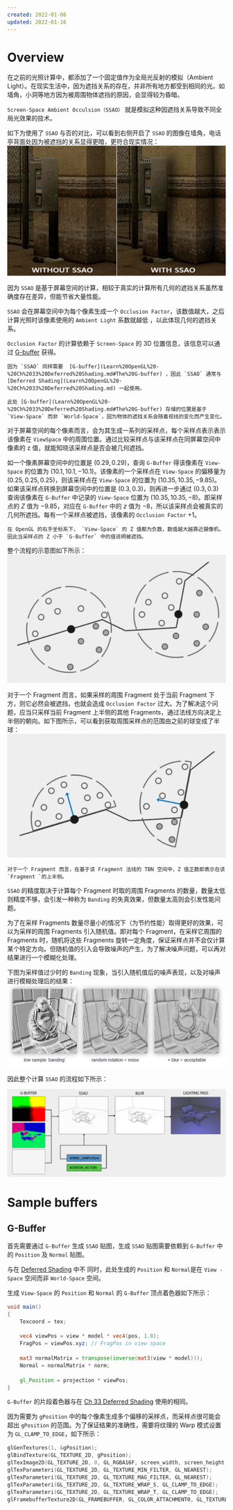 ```yaml
---
created: 2022-01-06
updated: 2022-01-16
---
```

# Overview

在之前的光照计算中，都添加了一个固定值作为全局光反射的模拟（Ambient Light）。在现实生活中，因为遮挡关系的存在，并非所有地方都受到相同的光。如墙角，小洞等地方因为被周围物体遮挡的原因，会显得较为昏暗。

`Screen-Space Ambient Occulsion（SSAO）` 就是模拟这种因遮挡关系导致不同全局光效果的技术。

如下为使用了 `SSAO` 与否的对比，可以看到右侧开启了 `SSAO` 的图像在墙角，电话亭背面处因为被遮挡的关系显得更暗，更符合现实情况：
![|500](assets/Learn%20OpenGL%20-%20Ch%2034%20SSAO/image-20220106080946026.png)

因为 `SSAO` 是基于屏幕空间的计算，相较于真实的计算所有几何的遮挡关系虽然准确度存在差异，但能节省大量性能。

`SSAO` 会在屏幕空间中为每个像素生成一个 `Occlusion Factor`，该数值越大，之后计算光照时该像素使用的 `Ambient Light` 系数就越低 ，以此体现几何的遮挡关系。

`Occlusion Factor` 的计算依赖于 `Screen-Space` 的 3D 位置信息，该信息可以通过 [G-buffer](Learn%20OpenGL%20-%20Ch%2033%20Deferred%20Shading.md#The%20G-buffer) 获得。

```ad-note
因为 `SSAO` 同样需要  [G-buffer](Learn%20OpenGL%20-%20Ch%2033%20Deferred%20Shading.md#The%20G-buffer) ，因此 `SSAO` 通常与 [Deferred Shading](Learn%20OpenGL%20-%20Ch%2033%20Deferred%20Shading.md) 一起使用。
```

```ad-note
此处 [G-buffer](Learn%20OpenGL%20-%20Ch%2033%20Deferred%20Shading.md#The%20G-buffer) 存储的位置是基于 `View-Space` 而非 `World-Space`，因为物体的遮挡关系会随着视线的变化而产生变化。
```

对于屏幕空间的每个像素而言，会为其生成一系列的采样点，每个采样点表示表示该像素在 `ViewSpace` 中的周围位置。通过比较采样点与该采样点在同屏幕空间中像素的 z 值，就能知晓该采样点是否会被几何遮挡。  

如一个像素屏幕空间中的位置是 $(0.29, 0.29)$，查询 `G-Buffer` 得该像素在 `View-Space` 的位置为 $(10.1,10.1,-10.1)$。该像素的一个采样点在 `View-Space` 的偏移量为 $(0.25,0.25,0.25)$，则该采样点在 `View-Space` 的位置为 $(10.35,10.35,-9.85)$。如果该采样点转换到屏幕空间中的位置是 $(0.3, 0.3)$，则再进一步通过 $(0.3,0.3)$ 查询该像素在 `G-Buffer` 中记录的 `View-Space` 位置为 $(10.35, 10.35, -8)$。即采样点的 $Z$ 值为 $-9.85$，对应在 `G-Buffer` 中的 $z$ 值为 $-8$，所以该采样点会被真实的几何所遮挡。每有一个采样点被遮挡，该像素的 `Occlusion Factor` +1。

```ad-important
在 OpenGL 的右手坐标系下， `View-Space` 的 Z 值都为负数，数值越大越靠近摄像机。因此当采样点的 Z 小于 `G-Buffer` 中的值说明被遮挡。
```

整个流程的示意图如下所示：
![曲线表示 G-Buffer 中的位置，黑色为当前点，灰色为被遮挡的采样点 | 500](assets/Learn%20OpenGL%20-%20Ch%2034%20SSAO/image-20220106082121010.png)

对于一个 Fragment 而言，如果采样的周围 Fragment 处于当前 Fragment 下方，则它必然会被遮挡，也就会造成 `Occlusion Factor` 过大。为了解决这个问题，应当只采样当前 Fragment 上半侧的其他 Fragments，通过法线方向决定上半侧的朝向。如下图所示，可以看到获取周围采样点的范围由之前的球变成了半球：
![|500](assets/Learn%20OpenGL%20-%20Ch%2034%20SSAO/image-20220106083942529.png)

```ad-note
对于一个 Fragment 而言，在基于该 Fragment 法线的 TBN 空间中，Z 值正数即表示在该 `Fragment `的上半侧。
```

`SSAO` 的精度取决于计算每个 Fragment 时取的周围 Fragments 的数量，数量太低则精度不够，会引发一种称为 `Banding` 的失真效果，但数量太高则会引发性能问题。

为了在采样 Fragments 数量尽量小的情况下（为节约性能）取得更好的效果，可以为采样的周围 Fragments 引入随机值。即对每个 Fragment，在采样它周围的 Fragments 时，随机将这些 Fragments 旋转一定角度，保证采样点并不会仅计算某个特定方向。但随机值的引入会导致噪声的产生，为了解决噪声问题，可以再对结果进行一个模糊化处理。

下图为采样值过少时的 `Banding` 现象，当引入随机值后的噪声表现，以及对噪声进行模糊处理后的结果：
![](assets/Learn%20OpenGL%20-%20Ch%2034%20SSAO/image-20220106082927518.png)

因此整个计算 `SSAO` 的流程如下所示：

![](assets/Learn%20OpenGL%20-%20Ch%2034%20SSAO/image-20220115232055258.png)


# Sample buffers

## G-Buffer

首先需要通过 `G-Buffer` 生成 `SSAO` 贴图，生成 `SSAO` 贴图需要依赖到 `G-Buffer` 中的 `Position` 及 `Normal` 贴图。

与在 [Deferred Shading](Learn%20OpenGL%20-%20Ch%2033%20Deferred%20Shading.md) 中不
同时，此处生成的 `Position` 和 `Normal`是在 `View - Space` 空间而非 `World-Space` 空间。

生成 `View-Space` 的 `Position` 和 `Normal` 的 `G-Buffer` 顶点着色器如下所示：
```glsl
void main()
{
    Texcoord = tex;

    vec4 viewPos = view * model * vec4(pos, 1.0);
    FragPos = viewPos.xyz; // FragPos in view space

    mat3 normalMatrix = transpose(inverse(mat3(view * model)));
    Normal = normalMatrix * norm;

    gl_Position = projection * viewPos;
}
```

`G-Buffer` 的片段着色器与在 [Ch 33 Deferred Shading](Learn%20OpenGL%20-%20Ch%2033%20Deferred%20Shading.md) 使用的相同。

因为需要为 `gPosition` 中的每个像素生成多个偏移的采样点，而采样点很可能会超出 `gPosition` 的范围。为了保证结果的准确性，需要将纹理的 Warp 模式设置为 `GL_CLAMP_TO_EDGE`，如下所示：
```cpp
glGenTextures(1, &gPosition);
glBindTexture(GL_TEXTURE_2D, gPosition);
glTexImage2D(GL_TEXTURE_2D, 0, GL_RGBA16F, screen_width, screen_height, 0, GL_RGBA, GL_FLOAT, nullptr);
glTexParameteri(GL_TEXTURE_2D, GL_TEXTURE_MIN_FILTER, GL_NEAREST);
glTexParameteri(GL_TEXTURE_2D, GL_TEXTURE_MAG_FILTER, GL_NEAREST);
glTexParameteri(GL_TEXTURE_2D, GL_TEXTURE_WRAP_S, GL_CLAMP_TO_EDGE);
glTexParameteri(GL_TEXTURE_2D, GL_TEXTURE_WRAP_T, GL_CLAMP_TO_EDGE);
glFramebufferTexture2D(GL_FRAMEBUFFER, GL_COLOR_ATTACHMENT0, GL_TEXTURE_2D, gPosition, 0);
```

## 